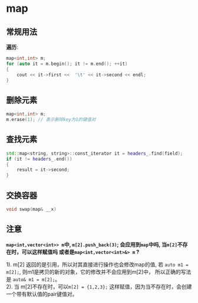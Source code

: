 # map

## 常规用法

**遍历**:
```c++
map<int,int> m;
for (auto it = m.begin(); it != m.end(); ++it)
{
    cout << it->first <<  '\t' << it->second << endl;
}
```

## 删除元素
```c++
map<int,int> m;
m.erase(1); // 表示删除key为1的键值对
```

## 查找元素

```c++
std::map<string, string>::const_iterator it = headers_.find(field);
if (it != headers_.end())
{
    result = it->second;
}
```

## 交换容器

```c++
void swap(map& __x)
```

## 注意

**`map<int,vector<int>> m`中,  `m[2].push_back(3)`; 会应用到`map`中吗, 当`m[2]`不存在时，可以这样赋值吗
或者是`map<int,vector<int>&> m` ?**

1). m[2] 返回的是引用，所以对其直接进行操作也会修改map的值, 若 `auto m1 = m[2];`, 则m1是拷贝的新的对象，它的修改并不会应用到m[2]中， 所以正确的写法是 `auto& m1 = m[2];`。\
2). 当 m[2]不存在时，可以`m[2] = {1,2,3};` 这样赋值，因为当不存在时，会创建一个带有默认值的pair键值对。